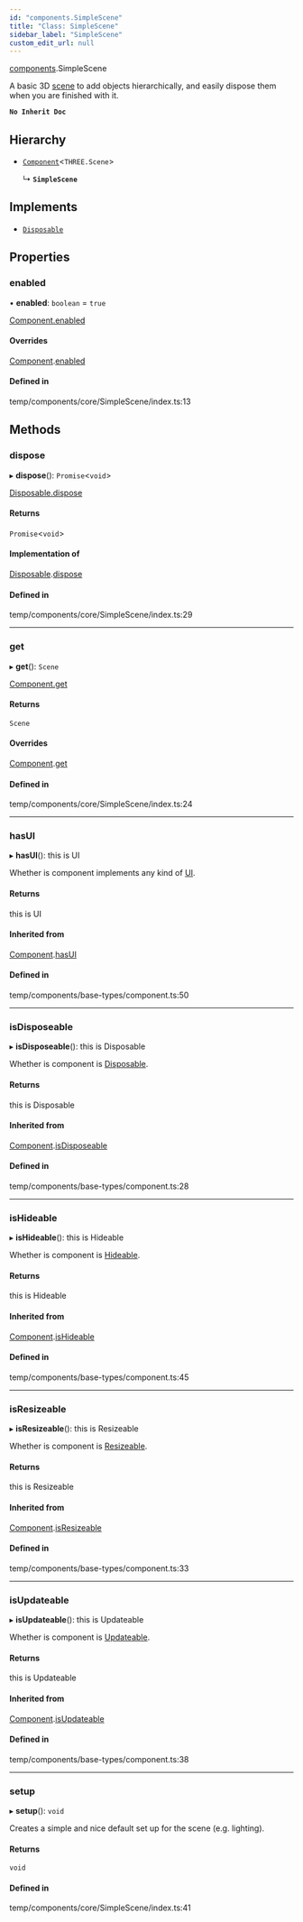 ```yaml
---
id: "components.SimpleScene"
title: "Class: SimpleScene"
sidebar_label: "SimpleScene"
custom_edit_url: null
---
```


[components](../modules/components.md).SimpleScene

A basic 3D [scene](https://threejs.org/docs/#api/en/scenes/Scene) to add
objects hierarchically, and easily dispose them when you are finished with it.

**`No Inherit Doc`**

## Hierarchy

- [`Component`](components.Component.md)<`THREE.Scene`\>

  ↳ **`SimpleScene`**

## Implements

- [`Disposable`](../interfaces/components.Disposable.md)

## Properties

### enabled

• **enabled**: `boolean` = `true`

[Component.enabled](components.Component.md#enabled)

#### Overrides

[Component](components.Component.md).[enabled](components.Component.md#enabled)

#### Defined in

temp/components/core/SimpleScene/index.ts:13

## Methods

### dispose

▸ **dispose**(): `Promise`<`void`\>

[Disposable.dispose](../interfaces/components.Disposable.md#dispose)

#### Returns

`Promise`<`void`\>

#### Implementation of

[Disposable](../interfaces/components.Disposable.md).[dispose](../interfaces/components.Disposable.md#dispose)

#### Defined in

temp/components/core/SimpleScene/index.ts:29

___

### get

▸ **get**(): `Scene`

[Component.get](components.Component.md#get)

#### Returns

`Scene`

#### Overrides

[Component](components.Component.md).[get](components.Component.md#get)

#### Defined in

temp/components/core/SimpleScene/index.ts:24

___

### hasUI

▸ **hasUI**(): this is UI

Whether is component implements any kind of [UI](../interfaces/components.UI.md).

#### Returns

this is UI

#### Inherited from

[Component](components.Component.md).[hasUI](components.Component.md#hasui)

#### Defined in

temp/components/base-types/component.ts:50

___

### isDisposeable

▸ **isDisposeable**(): this is Disposable

Whether is component is [Disposable](../interfaces/components.Disposable.md).

#### Returns

this is Disposable

#### Inherited from

[Component](components.Component.md).[isDisposeable](components.Component.md#isdisposeable)

#### Defined in

temp/components/base-types/component.ts:28

___

### isHideable

▸ **isHideable**(): this is Hideable

Whether is component is [Hideable](../interfaces/components.Hideable.md).

#### Returns

this is Hideable

#### Inherited from

[Component](components.Component.md).[isHideable](components.Component.md#ishideable)

#### Defined in

temp/components/base-types/component.ts:45

___

### isResizeable

▸ **isResizeable**(): this is Resizeable

Whether is component is [Resizeable](../interfaces/components.Resizeable.md).

#### Returns

this is Resizeable

#### Inherited from

[Component](components.Component.md).[isResizeable](components.Component.md#isresizeable)

#### Defined in

temp/components/base-types/component.ts:33

___

### isUpdateable

▸ **isUpdateable**(): this is Updateable

Whether is component is [Updateable](../interfaces/components.Updateable.md).

#### Returns

this is Updateable

#### Inherited from

[Component](components.Component.md).[isUpdateable](components.Component.md#isupdateable)

#### Defined in

temp/components/base-types/component.ts:38

___

### setup

▸ **setup**(): `void`

Creates a simple and nice default set up for the scene (e.g. lighting).

#### Returns

`void`

#### Defined in

temp/components/core/SimpleScene/index.ts:41
